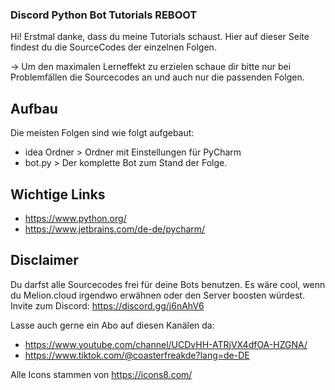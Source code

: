 ### Discord Python Bot Tutorials REBOOT

Hi! Erstmal danke, dass du meine Tutorials schaust. Hier auf dieser Seite findest du die SourceCodes der einzelnen Folgen.

-> Um den maximalen Lerneffekt zu erzielen schaue dir bitte nur bei Problemfällen die Sourcecodes an und auch nur die passenden Folgen.


## Aufbau

Die meisten Folgen sind wie folgt aufgebaut:
- idea Ordner > Ordner mit Einstellungen für PyCharm
- bot.py > Der komplette Bot zum Stand der Folge.


## Wichtige Links
- https://www.python.org/
- https://www.jetbrains.com/de-de/pycharm/


## Disclaimer

Du darfst alle Sourcecodes frei für deine Bots benutzen.
Es wäre cool, wenn du Melion.cloud irgendwo erwähnen oder den Server boosten würdest.
Invite zum Discord: https://discord.gg/j6nAhV6

Lasse auch gerne ein Abo auf diesen Kanälen da:
- https://www.youtube.com/channel/UCDvHH-ATRjVX4dfOA-HZGNA/
- https://www.tiktok.com/@coasterfreakde?lang=de-DE

Alle Icons stammen von https://icons8.com/
